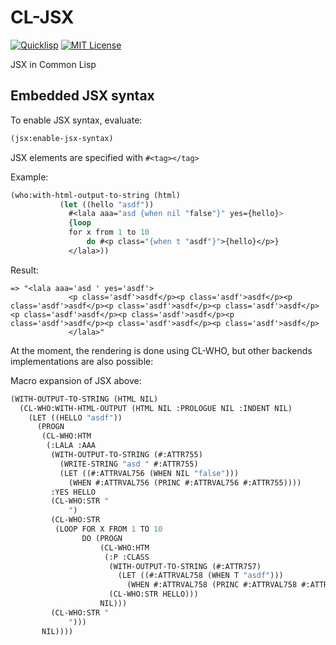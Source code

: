 # CL-JSX

[![Quicklisp](http://quickdocs.org/badge/cl-jsx.svg)](http://quickdocs.org/cl-jsx/)
[![MIT License](https://img.shields.io/badge/license-MIT-blue.svg)](./LICENSE)

JSX in Common Lisp

## Embedded JSX syntax

To enable JSX syntax, evaluate:

```lisp
(jsx:enable-jsx-syntax)
```

JSX elements are specified with ``#<tag></tag>``

Example:

```lisp
(who:with-html-output-to-string (html) 
           (let ((hello "asdf")) 
             #<lala aaa="asd {when nil "false"}" yes={hello}>
             {loop 
             for x from 1 to 10
                 do #<p class="{when t "asdf"}">{hello}</p>}
             </lala>))
```
Result:

```
=> "<lala aaa='asd ' yes='asdf'>
             <p class='asdf'>asdf</p><p class='asdf'>asdf</p><p class='asdf'>asdf</p><p class='asdf'>asdf</p><p class='asdf'>asdf</p><p class='asdf'>asdf</p><p class='asdf'>asdf</p><p class='asdf'>asdf</p><p class='asdf'>asdf</p><p class='asdf'>asdf</p>
             </lala>"
```

At the moment, the rendering is done using CL-WHO, but other backends implementations are also possible:

Macro expansion of JSX above:

```lisp
(WITH-OUTPUT-TO-STRING (HTML NIL)
  (CL-WHO:WITH-HTML-OUTPUT (HTML NIL :PROLOGUE NIL :INDENT NIL)
    (LET ((HELLO "asdf"))
      (PROGN
       (CL-WHO:HTM
        (:LALA :AAA
         (WITH-OUTPUT-TO-STRING (#:ATTR755)
           (WRITE-STRING "asd " #:ATTR755)
           (LET ((#:ATTRVAL756 (WHEN NIL "false")))
             (WHEN #:ATTRVAL756 (PRINC #:ATTRVAL756 #:ATTR755))))
         :YES HELLO
         (CL-WHO:STR "
             ")
         (CL-WHO:STR
          (LOOP FOR X FROM 1 TO 10
                DO (PROGN
                    (CL-WHO:HTM
                     (:P :CLASS
                      (WITH-OUTPUT-TO-STRING (#:ATTR757)
                        (LET ((#:ATTRVAL758 (WHEN T "asdf")))
                          (WHEN #:ATTRVAL758 (PRINC #:ATTRVAL758 #:ATTR757))))
                      (CL-WHO:STR HELLO)))
                    NIL)))
         (CL-WHO:STR "
             ")))
       NIL))))
```
